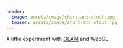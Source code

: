 ```yaml
---
header:
  image: assets/image/short-and-stout.jpg
  teaser: assets/image/short-and-stout.jpg
---
```


<p>
  A little experiment with <a href="https://tparisi.github.io/glam" target="_blank">GLAM</a> and WebGL.
</p>
